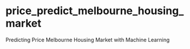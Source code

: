 # price_predict_melbourne_housing_market
Predicting Price Melbourne Housing Market with Machine Learning
